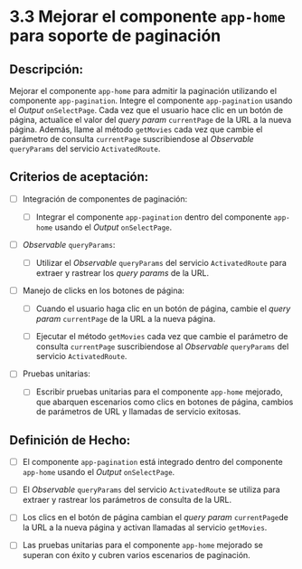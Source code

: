 # 3.3 Mejorar el componente `app-home` para soporte de paginación

## Descripción:

Mejorar el componente `app-home` para admitir la paginación utilizando el componente `app-pagination`. Integre el componente `app-pagination` usando el _Output_ `onSelectPage`. Cada vez que el usuario hace clic en un botón de página, actualice el valor del _query param_ `currentPage` de la URL a la nueva página. Además, llame al método `getMovies` cada vez que cambie el parámetro de consulta `currentPage` suscribiendose al _Observable_ `queryParams` del servicio `ActivatedRoute`.

## Criterios de aceptación:

- [ ] Integración de componentes de paginación:

     - [ ] Integrar el componente `app-pagination` dentro del componente `app-home` usando el _Output_ `onSelectPage`.

- [ ] _Observable_ `queryParams`:

     - [ ] Utilizar el _Observable_ `queryParams` del servicio `ActivatedRoute` para extraer y rastrear los _query params_ de la URL.

- [ ] Manejo de clicks en los botones de página:

     - [ ] Cuando el usuario haga clic en un botón de página, cambie el _query param_ `currentPage` de la URL a la nueva página.

     - [ ] Ejecutar el método `getMovies` cada vez que cambie el parámetro de consulta `currentPage` suscribiendose al _Observable_ `queryParams` del servicio `ActivatedRoute`.

- [ ] Pruebas unitarias:

     - [ ] Escribir pruebas unitarias para el componente `app-home` mejorado, que abarquen escenarios como clics en botones de página, cambios de parámetros de URL y llamadas de servicio exitosas.

## Definición de Hecho:

- [ ] El componente `app-pagination` está integrado dentro del componente `app-home` usando el _Output_ `onSelectPage`.

- [ ] El _Observable_ `queryParams` del servicio `ActivatedRoute` se utiliza para extraer y rastrear los parámetros de consulta de la URL.

- [ ] Los clics en el botón de página cambian el _query param_ `currentPage`de la URL a la nueva página y activan llamadas al servicio `getMovies`.

- [ ] Las pruebas unitarias para el componente `app-home` mejorado se superan con éxito y cubren varios escenarios de paginación.
